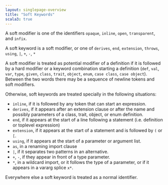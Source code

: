 ```yaml
---
layout: singlepage-overview
title: "Soft Keywords"
scala3: true
---
```


<!-- THIS FILE HAS BEEN GENERATED BY SCALADOC PREPROCESSOR. NOTE THAT ANY CHANGES TO THIS FILE CAN BE OVERRIDEN IN THE FUTURE -->

A soft modifier is one of the identifiers `opaque`, `inline`, `open`, `transparent`, and `infix`.

A soft keyword is a soft modifier, or one of `derives`, `end`, `extension`, `throws`, `using`, `|`, `+`, `-`, `*`

A soft modifier is treated as potential modifier of a definition if it is followed by a hard modifier or a keyword combination starting a definition (`def`, `val`, `var`, `type`, `given`, `class`, `trait`, `object`, `enum`, `case class`, `case object`). Between the two words there may be a sequence of newline tokens and soft modifiers.

Otherwise, soft keywords are treated specially in the following situations:

- `inline`, if it is followed by any token that can start an expression.
- `derives`, if it appears after an extension clause or after
  the name and possibly parameters of a class, trait, object, or enum definition.
- `end`, if it appears at the start of a line following a statement (i.e. definition or toplevel expression)
- `extension`, if it appears at the start of a statement and is followed by `(` or `[`.
- `using`, if it appears at the start of a parameter or argument list.
- `as`, in a renaming import clause
- `|`, if it separates two patterns in an alternative.
- `+`, `-`, if they appear in front of a type parameter.
- `*`, in a wildcard import, or it follows the type of a parameter, or if it appears in
  a vararg splice `x*`.

Everywhere else a soft keyword is treated as a normal identifier.
